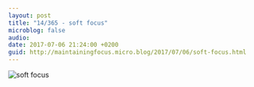 ```yaml
---
layout: post
title: "14/365 - soft focus"
microblog: false
audio: 
date: 2017-07-06 21:24:00 +0200
guid: http://maintainingfocus.micro.blog/2017/07/06/soft-focus.html
---
```

![soft focus](https://f000.backblazeb2.com/file/Roel-Share/soft-focus.jpg)
